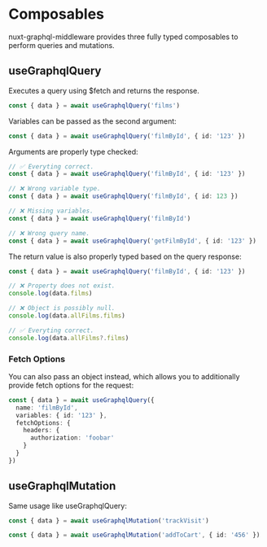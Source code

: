 # Composables

nuxt-graphql-middleware provides three fully typed composables to perform
queries and mutations.

## useGraphqlQuery

Executes a query using $fetch and returns the response.

```typescript
const { data } = await useGraphqlQuery('films')
```

Variables can be passed as the second argument:

```typescript
const { data } = await useGraphqlQuery('filmById', { id: '123' })
```

Arguments are properly type checked:

```typescript
// ✅ Everyting correct.
const { data } = await useGraphqlQuery('filmById', { id: '123' })

// ❌ Wrong variable type.
const { data } = await useGraphqlQuery('filmById', { id: 123 })

// ❌ Missing variables.
const { data } = await useGraphqlQuery('filmById')

// ❌ Wrong query name.
const { data } = await useGraphqlQuery('getFilmById', { id: '123' })
```

The return value is also properly typed based on the query response:

```typescript
const { data } = await useGraphqlQuery('filmById', { id: '123' })

// ❌ Property does not exist.
console.log(data.films)

// ❌ Object is possibly null.
console.log(data.allFilms.films)

// ✅ Everyting correct.
console.log(data.allFilms?.films)
```

### Fetch Options

You can also pass an object instead, which allows you to additionally provide
fetch options for the request:

```typescript
const { data } = await useGraphqlQuery({
  name: 'filmById',
  variables: { id: '123' },
  fetchOptions: {
    headers: {
      authorization: 'foobar'
    }
  }
})
```

## useGraphqlMutation

Same usage like useGraphqlQuery:

```typescript
const { data } = await useGraphqlMutation('trackVisit')
```

```typescript
const { data } = await useGraphqlMutation('addToCart', { id: '456' })
```
